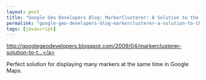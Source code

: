 ```yaml
---
layout: post
title: "Google Geo Developers Blog: MarkerClusterer: A Solution to the Too Many Markers Problem"
permalink: "google-geo-developers-blog-markerclusterer-a-solution-to-the-too-many-markers-problem"
tags: [javascript]
---
```


<a href="http://googlegeodevelopers.blogspot.com/2009/04/markerclusterer-solution-to-too-many.html">http://googlegeodevelopers.blogspot.com/2009/04/markerclusterer-solution-to-t...</a>

Perfect solution for displaying many markers at the same time in Google Maps.
